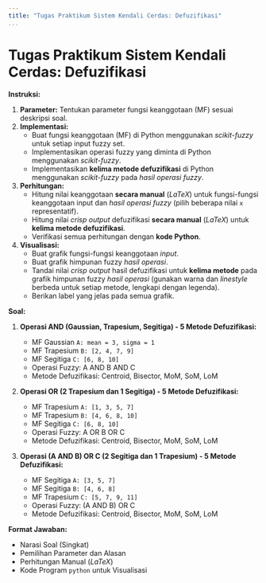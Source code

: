 ```yaml
---
title: "Tugas Praktikum Sistem Kendali Cerdas: Defuzifikasi"
...
```


# Tugas Praktikum Sistem Kendali Cerdas: Defuzifikasi

**Instruksi:**

1. **Parameter:** Tentukan parameter fungsi keanggotaan (MF) sesuai deskripsi soal.
2. **Implementasi:**
    * Buat fungsi keanggotaan (MF) di Python menggunakan *scikit-fuzzy* untuk setiap input fuzzy set.
    * Implementasikan operasi fuzzy yang diminta di Python menggunakan *scikit-fuzzy*.
    * Implementasikan **kelima metode defuzifikasi** di Python menggunakan *scikit-fuzzy* pada *hasil operasi fuzzy*.
3. **Perhitungan:**
    * Hitung nilai keanggotaan **secara manual** ($LaTeX$) untuk fungsi-fungsi keanggotaan input dan *hasil operasi fuzzy* (pilih beberapa nilai `x` representatif).
    * Hitung nilai *crisp output* defuzifikasi **secara manual** ($LaTeX$) untuk **kelima metode defuzifikasi**.
    * Verifikasi semua perhitungan dengan **kode Python**.
4. **Visualisasi:**
    * Buat grafik fungsi-fungsi keanggotaan *input*.
    * Buat grafik himpunan fuzzy *hasil operasi*.
    * Tandai nilai *crisp output* hasil defuzifikasi untuk **kelima metode** pada grafik himpunan fuzzy *hasil operasi* (gunakan warna dan *linestyle* berbeda untuk setiap metode, lengkapi dengan legenda).
    * Berikan label yang jelas pada semua grafik.

**Soal:**

1. **Operasi AND (Gaussian, Trapesium, Segitiga) - 5 Metode Defuzifikasi:**
   - MF Gaussian `A: mean = 3, sigma = 1`
   - MF Trapesium `B: [2, 4, 7, 9]`
   - MF Segitiga `C: [6, 8, 10]`
   - Operasi Fuzzy: A AND B AND C
   - Metode Defuzifikasi: Centroid, Bisector, MoM, SoM, LoM

2. **Operasi OR (2 Trapesium dan 1 Segitiga) - 5 Metode Defuzifikasi:**
   - MF Trapesium `A: [1, 3, 5, 7]`
   - MF Trapesium `B: [4, 6, 8, 10]`
   - MF Segitiga `C: [6, 8, 10]`
   - Operasi Fuzzy: A OR B OR C
   - Metode Defuzifikasi: Centroid, Bisector, MoM, SoM, LoM

3. **Operasi (A AND B) OR C (2 Segitiga dan 1 Trapesium) - 5 Metode Defuzifikasi:**
   - MF Segitiga `A: [3, 5, 7]`
   - MF Segitiga `B: [4, 6, 8]`
   - MF Trapesium `C: [5, 7, 9, 11]`
   - Operasi Fuzzy: (A AND B) OR C
   - Metode Defuzifikasi: Centroid, Bisector, MoM, SoM, LoM

**Format Jawaban:**

* Narasi Soal (Singkat)
* Pemilihan Parameter dan Alasan
* Perhitungan Manual ($LaTeX$)
* Kode Program `python` untuk Visualisasi